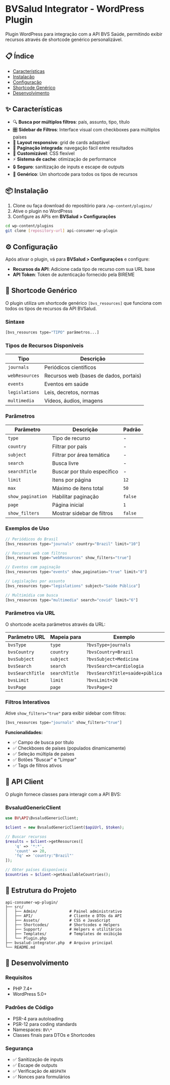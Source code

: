 # BVSalud Integrator - WordPress Plugin

Plugin WordPress para integração com a API BVS Saúde, permitindo exibir recursos através de shortcode genérico personalizável.

## 📋 Índice

- [Características](#-características)
- [Instalação](#-instalação)
- [Configuração](#-configuração)
- [Shortcode Genérico](#-shortcode-genérico)
- [Desenvolvimento](#-desenvolvimento)

## ✨ Características

- 🔍 **Busca por múltiplos filtros**: país, assunto, tipo, título
- 🎛️ **Sidebar de Filtros**: Interface visual com checkboxes para múltiplos países
- 📱 **Layout responsivo**: grid de cards adaptável
- 📄 **Paginação integrada**: navegação fácil entre resultados
- 🎨 **Customizável**: CSS flexível
- ⚡ **Sistema de cache**: otimização de performance
- 🔒 **Seguro**: sanitização de inputs e escape de outputs
- 🔄 **Genérico**: Um shortcode para todos os tipos de recursos

## 📦 Instalação

1. Clone ou faça download do repositório para `/wp-content/plugins/`
2. Ative o plugin no WordPress
3. Configure as APIs em **BVSalud > Configurações**

```bash
cd wp-content/plugins
git clone [repository-url] api-consumer-wp-plugin
```

## ⚙️ Configuração

Após ativar o plugin, vá para **BVSalud > Configurações** e configure:

- **Recursos da API**: Adicione cada tipo de recurso com sua URL base
- **API Token**: Token de autenticação fornecido pela BIREME

## 🎯 Shortcode Genérico

O plugin utiliza um shortcode genérico `[bvs_resources]` que funciona com todos os tipos de recursos da API BVSalud.

### Sintaxe

```php
[bvs_resources type="TIPO" parâmetros...]
```

### Tipos de Recursos Disponíveis

| Tipo | Descrição |
|------|-----------|
| `journals` | Periódicos científicos |
| `webResources` | Recursos web (bases de dados, portais) |
| `events` | Eventos em saúde |
| `legislations` | Leis, decretos, normas |
| `multimedia` | Vídeos, áudios, imagens |

### Parâmetros

| Parâmetro | Descrição | Padrão |
|-----------|-----------|--------|
| `type` | Tipo de recurso | - |
| `country` | Filtrar por país | - |
| `subject` | Filtrar por área temática | - |
| `search` | Busca livre | - |
| `searchTitle` | Buscar por título específico | - |
| `limit` | Itens por página | `12` |
| `max` | Máximo de itens total | `50` |
| `show_pagination` | Habilitar paginação | `false` |
| `page` | Página inicial | `1` |
| `show_filters` | Mostrar sidebar de filtros | `false` |

### Exemplos de Uso

```php
// Periódicos do Brasil
[bvs_resources type="journals" country="Brazil" limit="10"]

// Recursos web com filtros
[bvs_resources type="webResources" show_filters="true"]

// Eventos com paginação
[bvs_resources type="events" show_pagination="true" limit="8"]

// Legislações por assunto
[bvs_resources type="legislations" subject="Saúde Pública"]

// Multimídia com busca
[bvs_resources type="multimedia" search="covid" limit="6"]
```

### Parâmetros via URL

O shortcode aceita parâmetros através da URL:

| Parâmetro URL | Mapeia para | Exemplo |
|---------------|-------------|---------|
| `bvsType` | `type` | `?bvsType=journals` |
| `bvsCountry` | `country` | `?bvsCountry=Brazil` |
| `bvsSubject` | `subject` | `?bvsSubject=Medicina` |
| `bvsSearch` | `search` | `?bvsSearch=cardiologia` |
| `bvsSearchTitle` | `searchTitle` | `?bvsSearchTitle=saúde+pública` |
| `bvsLimit` | `limit` | `?bvsLimit=20` |
| `bvsPage` | `page` | `?bvsPage=2` |

### Filtros Interativos

Ative `show_filters="true"` para exibir sidebar com filtros:

```php
[bvs_resources type="journals" show_filters="true"]
```

**Funcionalidades:**
- ✅ Campo de busca por título
- ✅ Checkboxes de países (populados dinamicamente)
- ✅ Seleção múltipla de países
- ✅ Botões "Buscar" e "Limpar"
- ✅ Tags de filtros ativos

## 🔧 API Client

O plugin fornece classes para interagir com a API BVS:

### BvsaludGenericClient

```php
use BV\API\BvsaludGenericClient;

$client = new BvsaludGenericClient($apiUrl, $token);

// Buscar recursos
$results = $client->getResources([
    'q' => '*:*',
    'count' => 20,
    'fq' => 'country:"Brazil"'
]);

// Obter países disponíveis
$countries = $client->getAvailableCountries();
```

## 📁 Estrutura do Projeto

```
api-consumer-wp-plugin/
├── src/
│   ├── Admin/              # Painel administrativo
│   ├── API/                # Cliente e DTOs da API
│   ├── Assets/             # CSS e JavaScript
│   ├── Shortcodes/         # Shortcodes e Helpers
│   ├── Support/            # Helpers e utilitários
│   ├── Templates/          # Templates de exibição
│   └── Plugin.php
├── bvsalud-integrator.php  # Arquivo principal
└── README.md
```

## 🚀 Desenvolvimento

### Requisitos

- PHP 7.4+
- WordPress 5.0+

### Padrões de Código

- PSR-4 para autoloading
- PSR-12 para coding standards
- Namespaces: `BV\*`
- Classes finais para DTOs e Shortcodes

### Segurança

- ✅ Sanitização de inputs
- ✅ Escape de outputs
- ✅ Verificação de `ABSPATH`
- ✅ Nonces para formulários
